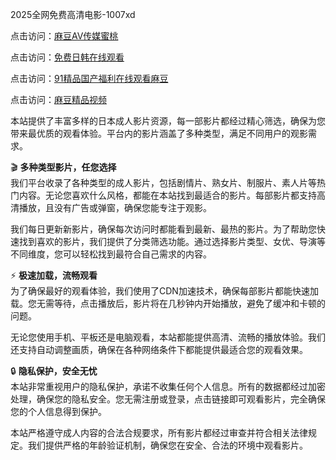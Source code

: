 2025全网免费高清电影-1007xd

点击访问：<a href="https://heiliaowzu4ur.pages.dev/">麻豆AV传媒蜜桃</a>

点击访问：<a href="https://heiliaowt0d7p.pages.dev/">免费日韩在线观看</a>

点击访问：<a href="https://heiliaoxwd5i8.pages.dev/">91精品国产福利在线观看麻豆</a>

点击访问：<a href="https://heiliaozj3tjd.pages.dev/">麻豆精品视频</a>

本站提供了丰富多样的日本成人影片资源，每一部影片都经过精心筛选，确保为您带来最优质的观看体验。平台内的影片涵盖了多种类型，满足不同用户的观影需求。

🎬 **多种类型影片，任您选择**  
我们平台收录了各种类型的成人影片，包括剧情片、熟女片、制服片、素人片等热门内容。无论您喜欢什么风格，都能在本站找到最适合的影片。每部影片都支持高清播放，且没有广告或弹窗，确保您能专注于观影。

我们每日更新新影片，确保每次访问时都能看到最新、最热的影片。为了帮助您快速找到喜欢的影片，我们提供了分类筛选功能。通过选择影片类型、女优、导演等不同维度，您可以轻松找到最符合自己需求的内容。

⚡ **极速加载，流畅观看**  
为了确保最好的观看体验，我们使用了CDN加速技术，确保每部影片都能快速加载。您无需等待，点击播放后，影片将在几秒钟内开始播放，避免了缓冲和卡顿的问题。

无论您使用手机、平板还是电脑观看，本站都能提供高清、流畅的播放体验。我们还支持自动调整画质，确保在各种网络条件下都能提供最适合您的观看效果。

🔒 **隐私保护，安全无忧**  
本站非常重视用户的隐私保护，承诺不收集任何个人信息。所有的数据都经过加密处理，确保您的隐私安全。您无需注册或登录，点击链接即可观看影片，完全确保您的个人信息得到保护。

本站严格遵守成人内容的合法合规要求，所有影片都经过审查并符合相关法律规定。我们提供严格的年龄验证机制，确保您在安全、合法的环境中观看影片。

<span style="display:none;">[Canonical link](https://github.com/rsxd8655/riben96303 )</span>
